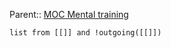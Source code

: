 Parent:: [MOC Mental training](MOC%20Mental%20training.md)
``` dataview
list from [[]] and !outgoing([[]])
```

